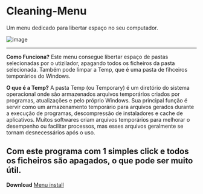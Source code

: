# Cleaning-Menu
Um menu dedicado para libertar espaço no seu computador.

![image](https://github.com/user-attachments/assets/6ce6b3cb-9f4c-4348-85b5-22a1fd0600bb)

---
**Como Funciona?**
Este menu consegue libertar espaço de pastas selecionadas por o utizilador, apagando todos os ficheiros da pasta selecionada. Também pode limpar a Temp, que é uma pasta de fihceiros temporários do Windows.

**O que é a Temp?**
A pasta Temp (ou Temporary) é um diretório do sistema operacional onde são armazenados arquivos temporários criados por programas, atualizações e pelo próprio Windows. Sua principal função é servir como um armazenamento temporário para arquivos gerados durante a execução de programas, descompressão de instaladores e cache de aplicativos. Muitos softwares criam arquivos temporários para melhorar o desempenho ou facilitar processos, mas esses arquivos geralmente se tornam desnecessários após o uso.

Com este programa com 1 simples click e todos os ficheiros são apagados, o que pode ser muito útil.
---
**Download**
[Menu install](https://www.mediafire.com/file/kt5g0iv9zfe1wxc/menu.exe/file)
